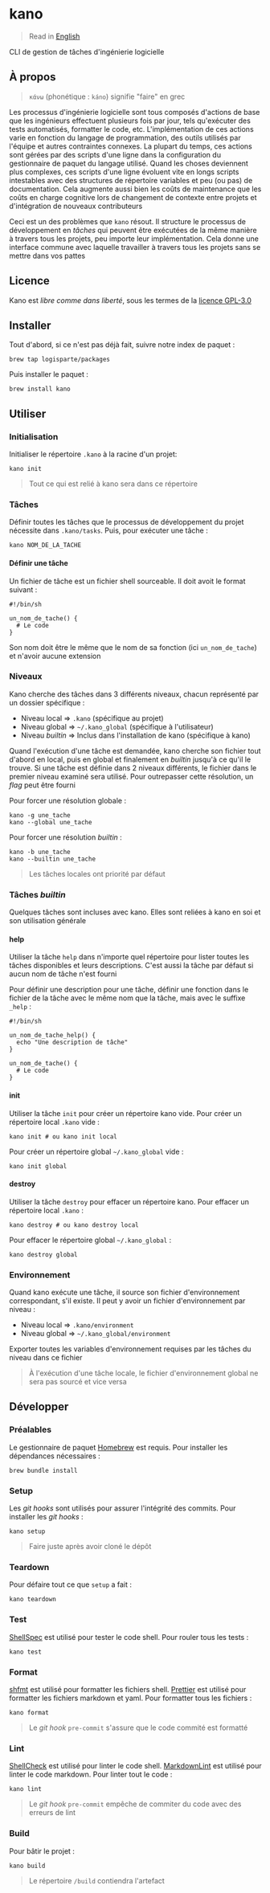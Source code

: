 # kano

> Read in [English](/docs/README.md)

CLI de gestion de tâches d'ingénierie logicielle

## À propos

> `κάνω` (phonétique : `káno`) signifie "faire" en grec

Les processus d'ingénierie logicielle sont tous composés d'actions de base que les ingénieurs
effectuent plusieurs fois par jour, tels qu'exécuter des tests automatisés, formatter le code,
etc. L'implémentation de ces actions varie en fonction du langage de programmation, des outils
utilisés par l'équipe et autres contraintes connexes. La plupart du temps, ces actions sont
gérées par des scripts d'une ligne dans la configuration du gestionnaire de paquet du langage
utilisé. Quand les choses deviennent plus complexes, ces scripts d'une ligne évoluent vite en
longs scripts intestables avec des structures de répertoire variables et peu (ou pas) de
documentation. Cela augmente aussi bien les coûts de maintenance que les coûts en charge
cognitive lors de changement de contexte entre projets et d'intégration de nouveaux
contributeurs

Ceci est un des problèmes que `kano` résout. Il structure le processus de développement en
_tâches_ qui peuvent être exécutées de la même manière à travers tous les projets, peu importe
leur implémentation. Cela donne une interface commune avec laquelle travailler à travers tous
les projets sans se mettre dans vos pattes

## Licence

Kano est _libre comme dans liberté_, sous les termes de la [licence GPL-3.0](/LICENSE)

## Installer

Tout d'abord, si ce n'est pas déjà fait, suivre notre index de paquet :

```shell
brew tap logisparte/packages
```

Puis installer le paquet :

```shell
brew install kano
```

## Utiliser

### Initialisation

Initialiser le répertoire `.kano` à la racine d'un projet:

```shell
kano init
```

> Tout ce qui est relié à kano sera dans ce répertoire

### Tâches

Définir toutes les tâches que le processus de développement du projet nécessite dans
`.kano/tasks`. Puis, pour exécuter une tâche :

```shell
kano NOM_DE_LA_TACHE
```

#### Définir une tâche

Un fichier de tâche est un fichier shell sourceable. Il doit avoit le format suivant :

```shell
#!/bin/sh

un_nom_de_tache() {
  # Le code
}

```

Son nom doit être le même que le nom de sa fonction (ici `un_nom_de_tache`) et n'avoir aucune
extension

### Niveaux

Kano cherche des tâches dans 3 différents niveaux, chacun représenté par un dossier spécifique :

- Niveau local => `.kano` (spécifique au projet)
- Niveau global => `~/.kano_global` (spécifique à l'utilisateur)
- Niveau _builtin_ => Inclus dans l'installation de kano (spécifique à kano)

Quand l'exécution d'une tâche est demandée, kano cherche son fichier tout d'abord en local, puis
en global et finalement en _builtin_ jusqu'à ce qu'il le trouve. Si une tâche est définie dans 2
niveaux différents, le fichier dans le premier niveau examiné sera utilisé. Pour outrepasser
cette résolution, un _flag_ peut être fourni

Pour forcer une résolution globale :

```shell
kano -g une_tache
kano --global une_tache
```

Pour forcer une résolution _builtin_ :

```shell
kano -b une_tache
kano --builtin une_tache
```

> Les tâches locales ont priorité par défaut

### Tâches _builtin_

Quelques tâches sont incluses avec kano. Elles sont reliées à kano en soi et son utilisation
générale

#### help

Utiliser la tâche `help` dans n'importe quel répertoire pour lister toutes les tâches
disponibles et leurs descriptions. C'est aussi la tâche par défaut si aucun nom de tâche n'est
fourni

Pour définir une description pour une tâche, définir une fonction dans le fichier de la tâche
avec le même nom que la tâche, mais avec le suffixe `_help` :

```shell
#!/bin/sh

un_nom_de_tache_help() {
  echo "Une description de tâche"
}

un_nom_de_tache() {
  # Le code
}
```

#### init

Utiliser la tâche `init` pour créer un répertoire kano vide. Pour créer un répertoire local
`.kano` vide :

```shell
kano init # ou kano init local
```

Pour créer un répertoire global `~/.kano_global` vide :

```shell
kano init global
```

#### destroy

Utiliser la tâche `destroy` pour effacer un répertoire kano. Pour effacer un répertoire local
`.kano` :

```shell
kano destroy # ou kano destroy local
```

Pour effacer le répertoire global `~/.kano_global` :

```shell
kano destroy global
```

### Environnement

Quand kano exécute une tâche, il source son fichier d'environnement correspondant, s'il existe.
Il peut y avoir un fichier d'environnement par niveau :

- Niveau local => `.kano/environment`
- Niveau global => `~/.kano_global/environment`

Exporter toutes les variables d'environnement requises par les tâches du niveau dans ce fichier

> À l'exécution d'une tâche locale, le fichier d'environnement global ne sera pas sourcé et vice
> versa

## Développer

### Préalables

Le gestionnaire de paquet [Homebrew](https://github.com/Homebrew/brew) est requis. Pour
installer les dépendances nécessaires :

```shell
brew bundle install
```

### Setup

Les _git hooks_ sont utilisés pour assurer l'intégrité des commits. Pour installer les _git
hooks_ :

```shell
kano setup
```

> Faire juste après avoir cloné le dépôt

### Teardown

Pour défaire tout ce que `setup` a fait :

```shell
kano teardown
```

### Test

[ShellSpec](https://github.com/shellspec/shellspec) est utilisé pour tester le code shell. Pour
rouler tous les tests :

```shell
kano test
```

### Format

[shfmt](https://github.com/mvdan/sh) est utilisé pour formatter les fichiers shell.
[Prettier](https://github.com/prettier/prettier) est utilisé pour formatter les fichiers
markdown et yaml. Pour formatter tous les fichiers :

```shell
kano format
```

> Le _git hook_ `pre-commit` s'assure que le code commité est formatté

### Lint

[ShellCheck](https://github.com/koalaman/shellcheck) est utilisé pour linter le code shell.
[MarkdownLint](https://github.com/igorshubovych/markdownlint-cli) est utilisé pour linter le
code markdown. Pour linter tout le code :

```shell
kano lint
```

> Le _git hook_ `pre-commit` empêche de commiter du code avec des erreurs de lint

### Build

Pour bâtir le projet :

```shell
kano build
```

> Le répertoire `/build` contiendra l'artefact

